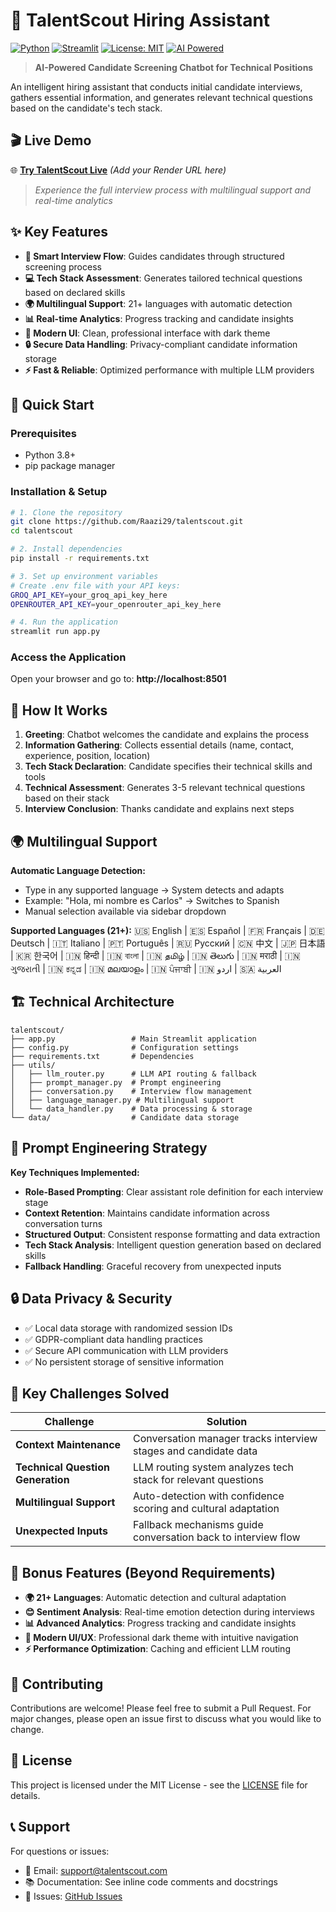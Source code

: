 # 🎯 TalentScout Hiring Assistant

[![Python](https://img.shields.io/badge/Python-3.8+-blue.svg)](https://python.org)
[![Streamlit](https://img.shields.io/badge/Streamlit-1.32+-red.svg)](https://streamlit.io)
[![License: MIT](https://img.shields.io/badge/License-MIT-yellow.svg)](https://opensource.org/licenses/MIT)
[![AI Powered](https://img.shields.io/badge/AI-Powered-green.svg)](https://github.com/raazi29/Talentscout)

> **AI-Powered Candidate Screening Chatbot for Technical Positions**

An intelligent hiring assistant that conducts initial candidate interviews, gathers essential information, and generates relevant technical questions based on the candidate's tech stack.

## 🎬 Live Demo

🌐 **[Try TalentScout Live](https://talentscout-i0hd.onrender.com)** *(Add your Render URL here)*

> *Experience the full interview process with multilingual support and real-time analytics*

## ✨ Key Features

- **🤖 Smart Interview Flow**: Guides candidates through structured screening process
- **💻 Tech Stack Assessment**: Generates tailored technical questions based on declared skills
- **🌍 Multilingual Support**: 21+ languages with automatic detection
- **📊 Real-time Analytics**: Progress tracking and candidate insights
- **🎨 Modern UI**: Clean, professional interface with dark theme
- **🔒 Secure Data Handling**: Privacy-compliant candidate information storage
- **⚡ Fast & Reliable**: Optimized performance with multiple LLM providers
## 🚀 Quick Start

### Prerequisites
- Python 3.8+
- pip package manager

### Installation & Setup

```bash
# 1. Clone the repository
git clone https://github.com/Raazi29/talentscout.git
cd talentscout

# 2. Install dependencies
pip install -r requirements.txt

# 3. Set up environment variables
# Create .env file with your API keys:
GROQ_API_KEY=your_groq_api_key_here
OPENROUTER_API_KEY=your_openrouter_api_key_here

# 4. Run the application
streamlit run app.py
```

### Access the Application
Open your browser and go to: **http://localhost:8501**

## 💬 How It Works

1. **Greeting**: Chatbot welcomes the candidate and explains the process
2. **Information Gathering**: Collects essential details (name, contact, experience, position, location)
3. **Tech Stack Declaration**: Candidate specifies their technical skills and tools
4. **Technical Assessment**: Generates 3-5 relevant technical questions based on their stack
5. **Interview Conclusion**: Thanks candidate and explains next steps

## 🌍 Multilingual Support

**Automatic Language Detection:**
- Type in any supported language → System detects and adapts
- Example: "Hola, mi nombre es Carlos" → Switches to Spanish
- Manual selection available via sidebar dropdown

**Supported Languages (21+):**
🇺🇸 English | 🇪🇸 Español | 🇫🇷 Français | 🇩🇪 Deutsch | 🇮🇹 Italiano | 🇵🇹 Português | 🇷🇺 Русский | 🇨🇳 中文 | 🇯🇵 日本語 | 🇰🇷 한국어 | 🇮🇳 हिन्दी | 🇮🇳 বাংলা | 🇮🇳 தமிழ் | 🇮🇳 తెలుగు | 🇮🇳 मराठी | 🇮🇳 ગુજરાતી | 🇮🇳 ಕನ್ನಡ | 🇮🇳 മലയാളം | 🇮🇳 ਪੰਜਾਬੀ | 🇮🇳 اردو | 🇸🇦 العربية

## 🏗️ Technical Architecture

```
talentscout/
├── app.py                 # Main Streamlit application
├── config.py              # Configuration settings
├── requirements.txt       # Dependencies
├── utils/
│   ├── llm_router.py      # LLM API routing & fallback
│   ├── prompt_manager.py  # Prompt engineering
│   ├── conversation.py    # Interview flow management
│   ├── language_manager.py # Multilingual support
│   └── data_handler.py    # Data processing & storage
└── data/                  # Candidate data storage
```

## 🎯 Prompt Engineering Strategy

**Key Techniques Implemented:**
- **Role-Based Prompting**: Clear assistant role definition for each interview stage
- **Context Retention**: Maintains candidate information across conversation turns
- **Structured Output**: Consistent response formatting and data extraction
- **Tech Stack Analysis**: Intelligent question generation based on declared skills
- **Fallback Handling**: Graceful recovery from unexpected inputs

## 🔒 Data Privacy & Security

- ✅ Local data storage with randomized session IDs
- ✅ GDPR-compliant data handling practices
- ✅ Secure API communication with LLM providers
- ✅ No persistent storage of sensitive information

## 🚧 Key Challenges Solved

| Challenge | Solution |
|-----------|----------|
| **Context Maintenance** | Conversation manager tracks interview stages and candidate data |
| **Technical Question Generation** | LLM routing system analyzes tech stack for relevant questions |
| **Multilingual Support** | Auto-detection with confidence scoring and cultural adaptation |
| **Unexpected Inputs** | Fallback mechanisms guide conversation back to interview flow |

## 🎁 Bonus Features (Beyond Requirements)

- **🌍 21+ Languages**: Automatic detection and cultural adaptation
- **😊 Sentiment Analysis**: Real-time emotion detection during interviews
- **📊 Advanced Analytics**: Progress tracking and candidate insights
- **🎨 Modern UI/UX**: Professional dark theme with intuitive navigation
- **⚡ Performance Optimization**: Caching and efficient LLM routing

## 🤝 Contributing

Contributions are welcome! Please feel free to submit a Pull Request. For major changes, please open an issue first to discuss what you would like to change.

## 📄 License

This project is licensed under the MIT License - see the [LICENSE](LICENSE) file for details.

## 📞 Support

For questions or issues:
- 📧 Email: support@talentscout.com
- 📚 Documentation: See inline code comments and docstrings
- 🐛 Issues: [GitHub Issues](https://github.com/raazi29/Talentscout/issues)

